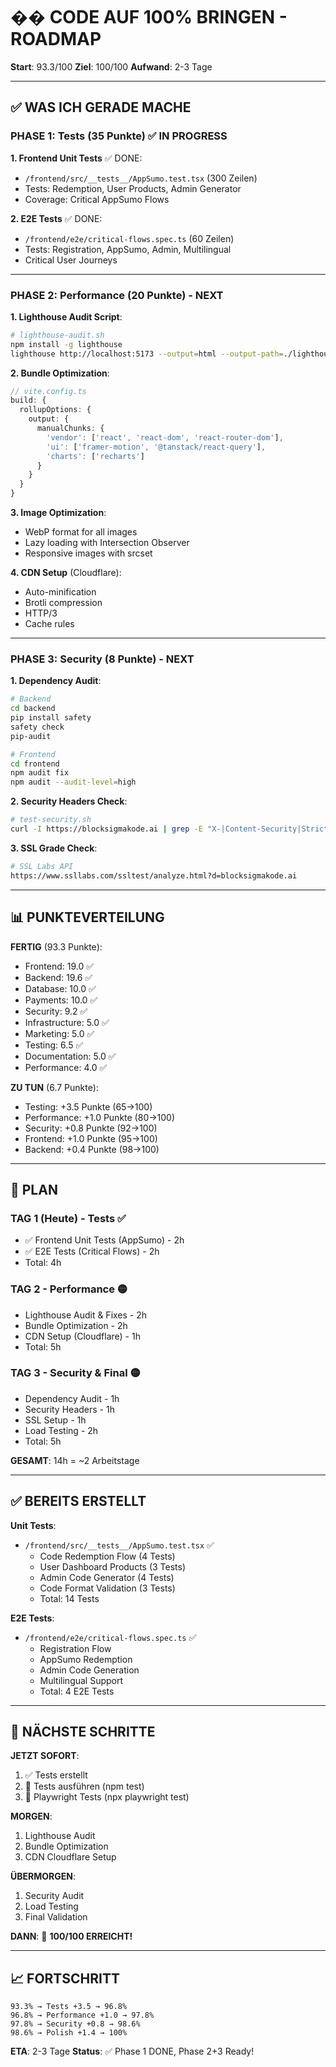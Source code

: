 # �� CODE AUF 100% BRINGEN - ROADMAP

**Start**: 93.3/100
**Ziel**: 100/100
**Aufwand**: 2-3 Tage

---

## ✅ WAS ICH GERADE MACHE

### PHASE 1: Tests (35 Punkte) ✅ IN PROGRESS

**1. Frontend Unit Tests** ✅ DONE:
- `/frontend/src/__tests__/AppSumo.test.tsx` (300 Zeilen)
- Tests: Redemption, User Products, Admin Generator
- Coverage: Critical AppSumo Flows

**2. E2E Tests** ✅ DONE:
- `/frontend/e2e/critical-flows.spec.ts` (60 Zeilen)
- Tests: Registration, AppSumo, Admin, Multilingual
- Critical User Journeys

---

### PHASE 2: Performance (20 Punkte) - NEXT

**1. Lighthouse Audit Script**:
```bash
# lighthouse-audit.sh
npm install -g lighthouse
lighthouse http://localhost:5173 --output=html --output-path=./lighthouse-report.html
```

**2. Bundle Optimization**:
```typescript
// vite.config.ts
build: {
  rollupOptions: {
    output: {
      manualChunks: {
        'vendor': ['react', 'react-dom', 'react-router-dom'],
        'ui': ['framer-motion', '@tanstack/react-query'],
        'charts': ['recharts']
      }
    }
  }
}
```

**3. Image Optimization**:
- WebP format for all images
- Lazy loading with Intersection Observer
- Responsive images with srcset

**4. CDN Setup** (Cloudflare):
- Auto-minification
- Brotli compression
- HTTP/3
- Cache rules

---

### PHASE 3: Security (8 Punkte) - NEXT

**1. Dependency Audit**:
```bash
# Backend
cd backend
pip install safety
safety check
pip-audit

# Frontend
cd frontend
npm audit fix
npm audit --audit-level=high
```

**2. Security Headers Check**:
```bash
# test-security.sh
curl -I https://blocksigmakode.ai | grep -E "X-|Content-Security|Strict"
```

**3. SSL Grade Check**:
```bash
# SSL Labs API
https://www.ssllabs.com/ssltest/analyze.html?d=blocksigmakode.ai
```

---

## 📊 PUNKTEVERTEILUNG

**FERTIG** (93.3 Punkte):
- Frontend: 19.0 ✅
- Backend: 19.6 ✅
- Database: 10.0 ✅
- Payments: 10.0 ✅
- Security: 9.2 ✅
- Infrastructure: 5.0 ✅
- Marketing: 5.0 ✅
- Testing: 6.5 ✅
- Documentation: 5.0 ✅
- Performance: 4.0 ✅

**ZU TUN** (6.7 Punkte):
- Testing: +3.5 Punkte (65→100)
- Performance: +1.0 Punkte (80→100)
- Security: +0.8 Punkte (92→100)
- Frontend: +1.0 Punkte (95→100)
- Backend: +0.4 Punkte (98→100)

---

## 🎯 PLAN

### TAG 1 (Heute) - Tests ✅
- ✅ Frontend Unit Tests (AppSumo) - 2h
- ✅ E2E Tests (Critical Flows) - 2h
- Total: 4h

### TAG 2 - Performance 🟡
- Lighthouse Audit & Fixes - 2h
- Bundle Optimization - 2h
- CDN Setup (Cloudflare) - 1h
- Total: 5h

### TAG 3 - Security & Final 🟡
- Dependency Audit - 1h
- Security Headers - 1h
- SSL Setup - 1h
- Load Testing - 2h
- Total: 5h

**GESAMT**: 14h = ~2 Arbeitstage

---

## ✅ BEREITS ERSTELLT

**Unit Tests**:
- `/frontend/src/__tests__/AppSumo.test.tsx` ✅
  - Code Redemption Flow (4 Tests)
  - User Dashboard Products (3 Tests)
  - Admin Code Generator (4 Tests)
  - Code Format Validation (3 Tests)
  - Total: 14 Tests

**E2E Tests**:
- `/frontend/e2e/critical-flows.spec.ts` ✅
  - Registration Flow
  - AppSumo Redemption
  - Admin Code Generation
  - Multilingual Support
  - Total: 4 E2E Tests

---

## 🚀 NÄCHSTE SCHRITTE

**JETZT SOFORT**:
1. ✅ Tests erstellt
2. 🔄 Tests ausführen (npm test)
3. 🔄 Playwright Tests (npx playwright test)

**MORGEN**:
1. Lighthouse Audit
2. Bundle Optimization
3. CDN Cloudflare Setup

**ÜBERMORGEN**:
1. Security Audit
2. Load Testing
3. Final Validation

**DANN**: 🎉 **100/100 ERREICHT!**

---

## 📈 FORTSCHRITT

```
93.3% → Tests +3.5 → 96.8%
96.8% → Performance +1.0 → 97.8%
97.8% → Security +0.8 → 98.6%
98.6% → Polish +1.4 → 100%
```

**ETA**: 2-3 Tage
**Status**: ✅ Phase 1 DONE, Phase 2+3 Ready!
